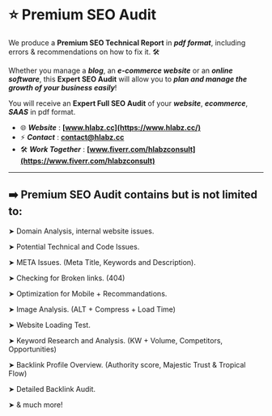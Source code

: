 # ⭐️ Premium SEO Audit
We produce a **Premium SEO Technical Report** in ***pdf format***, including errors & recommendations on how to fix it. 🛠 

Whether you manage a ***blog***, an ***e-commerce website*** or an ***online software***, this **Expert SEO Audit** will allow you to ***plan and manage the growth of your business easily***! 

You will receive an **Expert Full SEO Audit** of your ***website***, ***ecommerce***, ***SAAS*** in pdf format. 


- 🌐 ***Website*** : **[www.hlabz.cc](https://www.hlabz.cc/)**
- ⚡️ ***Contact*** : **contact@hlabz.cc**
- 🛠 ***Work Together*** : **[www.fiverr.com/hlabzconsult](https://www.fiverr.com/hlabzconsult)**

---

## ➡️ Premium SEO Audit contains but is not limited to:



➤ Domain Analysis, internal website issues.

  
 
➤ Potential Technical and Code Issues.  

 

➤ META Issues. (Meta Title, Keywords and Description).

 

➤ Checking for Broken links. (404)

 

➤ Optimization for Mobile + Recommandations.

 

➤ Image Analysis. (ALT + Compress + Load Time)

 

➤ Website Loading Test.

 

➤ Keyword Research and Analysis. (KW + Volume, Competitors, Opportunities)

 

➤ Backlink Profile Overview. (Authority score, Majestic Trust & Tropical Flow)



➤ Detailed Backlink Audit.

 

➤ & much more!
